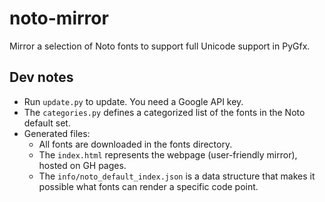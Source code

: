 # noto-mirror

Mirror a selection of Noto fonts to support full Unicode support in PyGfx.

## Dev notes

* Run `update.py` to update. You need a Google API key.
* The `categories.py` defines a categorized list of the fonts in the Noto default set.
* Generated files:
    * All fonts are downloaded in the fonts directory.
    * The `index.html` represents the webpage (user-friendly mirror), hosted on GH pages.
    * The `info/noto_default_index.json` is a data structure that makes it possible what fonts
      can render a specific code point.
